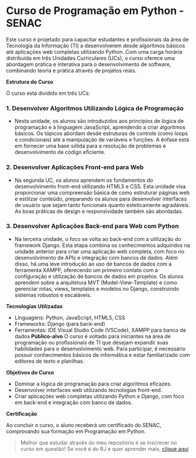 # Curso de Programação em Python - SENAC

Este curso é projetado para capacitar estudantes e profissionais da área de Tecnologia da Informação (TI) a desenvolverem desde algoritmos básicos até aplicações web completas utilizando Python. Com uma carga horária distribuída em três Unidades Curriculares (UCs), o curso oferece uma abordagem prática e interativa para o desenvolvimento de software, combinando teoria e prática através de projetos reais.

**Estrutura do Curso**

O curso está dividido em três UCs:

### 1. Desenvolver Algoritmos Utilizando Lógica de Programação

- Nesta unidade, os alunos são introduzidos aos princípios de lógica de programação e à linguagem JavaScript, aprendendo a criar algoritmos básicos. Os tópicos abordam desde estruturas de controle (como loops e condicionais) até a manipulação de variáveis e funções. A ênfase está em fornecer uma base sólida para a resolução de problemas e desenvolvimento de código eficiente.

### 2. Desenvolver Aplicações Front-end para Web

- Na segunda UC, os alunos aprendem os fundamentos do desenvolvimento front-end utilizando HTML5 e CSS. Esta unidade visa proporcionar uma compreensão básica de como estruturar páginas web e estilizar conteúdo, preparando os alunos para desenvolver interfaces de usuário que sejam tanto funcionais quanto esteticamente agradáveis. As boas práticas de design e responsividade também são abordadas.

### 3. Desenvolver Aplicações Back-end para Web com Python

- Na terceira unidade, o foco se volta ao back-end com a utilização do framework Django. Esta etapa combina os conhecimentos adquiridos na unidade anterior para criar uma aplicação web completa, com foco no desenvolvimento de APIs e integração com bancos de dados. Além disso, há uma leve introdução ao uso de bancos de dados com a ferramenta XAMPP, oferecendo um primeiro contato com a configuração e utilização de bancos de dados em projetos. Os alunos aprendem sobre a arquitetura MVT (Model-View-Template) e como gerenciar rotas, views, templates e modelos no Django, construindo sistemas robustos e escaláveis.

**Tecnologias Utilizadas**
- Linguagens: Python, JavaScript, HTML5, CSS
- Frameworks: Django (para back-end)
- Ferramentas: IDE Visual Studio Code (VSCode), XAMPP para banco de dados
**Público-alvo**
O curso é voltado para iniciantes na área de programação ou profissionais de TI que desejam expandir suas habilidades para o desenvolvimento web. Para participar, é necessário possuir conhecimentos básicos de informática e estar familiarizado com editores de texto e planilhas.

**Objetivos do Curso**
- Dominar a lógica de programação para criar algoritmos eficazes.
- Desenvolver interfaces web utilizando tecnologias front-end.
- Criar aplicações web completas utilizando Python e Django, com foco em back-end e integração com banco de dados.

**Certificação**

Ao concluir o curso, o aluno receberá um certificado do SENAC, comprovando sua formação em Programação em Python.

> Melhor que estudar através do meu repositório é se inscrever no curso em questão! Se você é do RJ e quer aprender mais, [clique aqui](https://www.rj.senac.br/cursos/ti-e-informatica/programacao-em-python?csrt=10188448771115384169)
